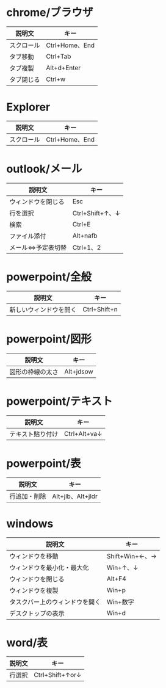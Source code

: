 # chrome/ブラウザ
| 説明文 | キー |
| ---- | ---- |
| スクロール | Ctrl+Home、End |
| タブ移動 | Ctrl+Tab |
| タブ複製 | Alt+d+Enter |
| タブ閉じる | Ctrl+w |

# Explorer
| 説明文 | キー |
| ---- | ---- |
| スクロール | Ctrl+Home、End |

# outlook/メール
| 説明文 | キー |
| ---- | ---- |
| ウィンドウを閉じる | Esc |
| 行を選択 | Ctrl+Shift+↑、↓ |
| 検索 | Ctrl+E |
| ファイル添付 | Alt+nafb |
| メール⇔予定表切替 | Ctrl+1、2 |

# powerpoint/全般
| 説明文 | キー |
| ---- | ---- |
| 新しいウィンドウを開く | Ctrl+Shift+n |

# powerpoint/図形
| 説明文 | キー |
| ---- | ---- |
| 図形の枠線の太さ | Alt+jdsow |

# powerpoint/テキスト
| 説明文 | キー |
| ---- | ---- |
| テキスト貼り付け | Ctrl+Alt+va↓ |

# powerpoint/表
| 説明文 | キー |
| ---- | ---- |
| 行追加・削除 | Alt+jlb、Alt+jldr |

# windows
| 説明文 | キー |
| ---- | ---- |
| ウィンドウを移動 | Shift+Win+←、→ |
| ウィンドウを最小化・最大化 | Win+↑、↓ |
| ウィンドウを閉じる | Alt+F4 |
| ウィンドウを複製 | Win+p |
| タスクバー上のウィンドウを開く | Win+数字 |
| デスクトップの表示 | Win+d |

# word/表
| 説明文 | キー |
| ---- | ---- |
| 行選択 | Ctrl+Shift+↑or↓ |
